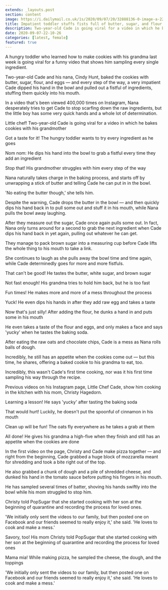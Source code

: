 ```yaml
---
extends: _layouts.post
section: content
image: https://i.dailymail.co.uk/1s/2020/09/07/20/32888136-0-image-a-22_1599505952537.jpg 
title: Impatient toddler stuffs fists full of butter, sugar, and flour in his mouth while baking 
description: Two-year-old Cade is going viral for a video in which he bakes cookies with his grandmother. The hungry toddler wants to try every ingredient as he goes, dipping his hand in the bowl. 
date: 2020-09-07-22-10-26 
categories: [latest, female] 
featured: true 
--- 
```

A hungry toddler who learned how to make cookies with his grandma last week is going viral for a funny video that shows him sampling every single ingredient.

Two-year-old Cade and his nana, Cindy Hunt, baked the cookies with butter, sugar, flour, and eggs — and every step of the way, a very impatient Cade dipped his hand in the bowl and pulled out a fistful of ingredients, stuffing them quickly into his mouth.

In a video that's been viewed 400,000 times on Instagram, Nana desperately tries to get Cade to stop scarfing down the raw ingredients, but the little boy has some very quick hands and a whole lot of determination.

Little chef! Two-year-old Cade is going viral for a video in which he bakes cookies with his grandmother

Got a taste for it! The hungry toddler wants to try every ingredient as he goes

Nom nom: He dips his hand into the bowl to grab a fistful every time they add an ingredient

Stop that! His grandmother struggles with him every step of the way

Nana naturally takes charge in the baking process, and starts off by unwrapping a stick of butter and telling Cade he can put in in the bowl. 

'No eating the butter though,' she tells him.

Despite the warning, Cade drops the butter in the bowl — and then quickly dips his hand back in to pull some out and stuff it in his mouth, while Nana pulls the bowl away laughing.

After they measure out the sugar, Cade once again pulls some out. In fact, Nana only turns around for a second to grab the next ingredient when Cade dips his hand back in yet again, pulling out whatever he can get.

They manage to pack brown sugar into a measuring cup before Cade lifts the whole thing to his mouth to take a link. 

She continues to laugh as she pulls away the bowl time and time again, while Cade determinedly goes for more and more fistfuls.

That can't be good! He tastes the butter, white sugar, and brown sugar

Not fast enough! His grandma tries to hold him back, but he is too fast

Fun times! He makes more and more of a mess throughout the process

Yuck! He even dips his hands in after they add raw egg and takes a taste

Now that's just silly! After adding the flour, he dunks a hand in and puts some in his mouth

He even takes a taste of the flour and eggs, and only makes a face and says 'yucky' when he tastes the baking soda.

After eating the raw oats and chocolate chips, Cade is a mess as Nana rolls balls of dough.  

Incredibly, he still has an appetite when the cookies come out — but this time, he shares, offering a baked cookie to his grandma to eat, too.

Incredibly, this wasn't Cade's first time cooking, nor was it his first time sampling his way through the recipe. 

Previous videos on his Instagram page, Little Chef Cade, show him cooking in the kitchen with his mom, Christy Hagedorn.

Learning a lesson! He says 'yucky' after tasting the baking soda

That would hurt! Luckily, he doesn't put the spoonful of cinnamon in his mouth

Clean up will be fun! The oats fly everywhere as he takes a grab at them

All done! He gives his grandma a high-five when they finish and still has an appetite when the cookies are done

In the first video on the page, Christy and Cade make pizza together — and right from the beginning, Cade grabbed a huge block of mozzarella meant for shredding and took a bite right out of the top.

He also grabbed a chunk of dough and a pile of shredded cheese, and dunked his hand in the tomato sauce before putting his fingers in his mouth.

He has sampled several times of batter, shoving his hands swiftly into the bowl while his mom struggled to stop him.

Christy told PopSugar that she started cooking with her son at the beginning of quarantine and recording the process for loved ones.

'We initially only sent the videos to our family, but then posted one on Facebook and our friends seemed to really enjoy it,' she said. 'He loves to cook and make a mess.'  

Savory, too! His mom Christy told PopSugar that she started cooking with her son at the beginning of quarantine and recording the process for loved ones 

Mama mia! While making pizza, he sampled the cheese, the dough, and the toppings 

'We initially only sent the videos to our family, but then posted one on Facebook and our friends seemed to really enjoy it,' she said. 'He loves to cook and make a mess.'

